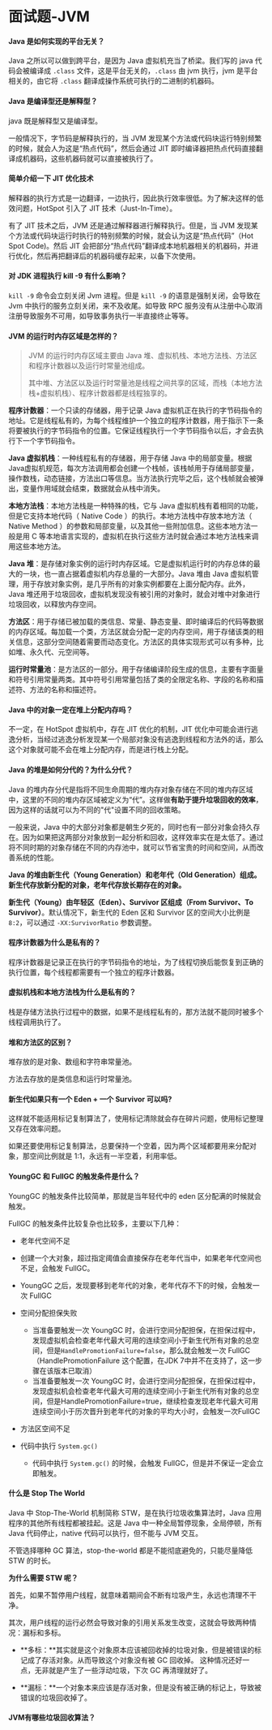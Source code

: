 # 面试题-JVM

#### Java 是如何实现的平台无关？

Java 之所以可以做到跨平台，是因为 Java 虚拟机充当了桥梁。我们写的 java 代码会被编译成 `.class` 文件，这是平台无关的，`.class` 由 jvm 执行，jvm 是平台相关的，由它将 `.class` 翻译成操作系统可执行的二进制的机器码。

#### Java 是编译型还是解释型？

java 既是解释型又是编译型。

一般情况下，字节码是解释执行的，当 JVM 发现某个方法或代码块运行特别频繁的时候，就会人为这是“热点代码”，然后会通过 JIT 即时编译器把热点代码直接翻译成机器码，这些机器码就可以直接被执行了。

#### 简单介绍一下 JIT 优化技术

解释器的执行方式是一边翻译，一边执行，因此执行效率很低。为了解决这样的低效问题，HotSpot 引入了 JIT 技术（Just-In-Time）。

有了 JIT 技术之后，JVM 还是通过解释器进行解释执行。但是，当 JVM 发现某个方法或代码块运行时执行的特别频繁的时候，就会认为这是“热点代码”（Hot Spot Code)。然后 JIT 会把部分“热点代码”翻译成本地机器相关的机器码，并进行优化，然后再把翻译后的机器码缓存起来，以备下次使用。

#### 对 JDK 进程执行 kill -9 有什么影响？

`kill -9` 命令会立刻关闭 Jvm 进程。但是 `kill -9` 的语意是强制关闭，会导致在 Jvm 中执行的服务立刻关闭，来不及收尾。如导致 RPC 服务没有从注册中心取消注册导致服务不可用，如导致事务执行一半直接终止等等。

#### JVM 的运行时内存区域是怎样的？

> JVM 的运行时内存区域主要由 Java 堆、虚拟机栈、本地方法栈、方法区和程序计数器以及运行时常量池组成。
>
> 其中堆、方法区以及运行时常量池是线程之间共享的区域，而栈（本地方法栈+虚拟机栈）、程序计数器都是线程独享的。

**程序计数器**：一个只读的存储器，用于记录 Java 虚拟机正在执行的字节码指令的地址。它是线程私有的，为每个线程维护一个独立的程序计数器，用于指示下一条将要被执行的字节码指令的位置。它保证线程执行一个字节码指令以后，才会去执行下一个字节码指令。

**Java 虚拟机栈**：一种线程私有的存储器，用于存储 Java 中的局部变量。根据Java虚拟机规范，每次方法调用都会创建一个栈帧，该栈帧用于存储局部变量，操作数栈，动态链接，方法出口等信息。当方法执行完毕之后，这个栈帧就会被弹出，变量作用域就会结束，数据就会从栈中消失。

**本地方法栈**：本地方法栈是一种特殊的栈，它与 Java 虚拟机栈有着相同的功能，但是它支持本地代码（ Native Code ）的执行。本地方法栈中存放本地方法（ Native Method ）的参数和局部变量，以及其他一些附加信息。这些本地方法一般是用 C 等本地语言实现的，虚拟机在执行这些方法时就会通过本地方法栈来调用这些本地方法。

**Java 堆**：是存储对象实例的运行时内存区域。它是虚拟机运行时的内存总体的最大的一块，也一直占据着虚拟机内存总量的一大部分。Java 堆由 Java 虚拟机管理，用于存放对象实例，是几乎所有的对象实例都要在上面分配内存。此外，Java 堆还用于垃圾回收，虚拟机发现没有被引用的对象时，就会对堆中对象进行垃圾回收，以释放内存空间。

**方法区**：用于存储已被加载的类信息、常量、静态变量、即时编译后的代码等数据的内存区域。每加载一个类，方法区就会分配一定的内存空间，用于存储该类的相关信息，这部分空间随着需要而动态变化。方法区的具体实现形式可以有多种，比如堆、永久代、元空间等。

**运行时常量池**：是方法区的一部分。用于存储编译阶段生成的信息，主要有字面量和符号引用常量两类。其中符号引用常量包括了类的全限定名称、字段的名称和描述符、方法的名称和描述符。

#### Java 中的对象一定在堆上分配内存吗？

不一定，在 HotSpot 虚拟机中，存在 JIT 优化的机制，JIT 优化中可能会进行逃逸分析，当经过逃逸分析发现某一个局部对象没有逃逸到线程和方法外的话，那么这个对象就可能不会在堆上分配内存，而是进行栈上分配。

#### Java 的堆是如何分代的？为什么分代？

Java 的堆内存分代是指将不同生命周期的堆内存对象存储在不同的堆内存区域中，这里的不同的堆内存区域被定义为“代”。这样做**有助于提升垃圾回收的效率**，因为这样的话就可以为不同的"代"设置不同的回收策略。

一般来说，Java 中的大部分对象都是朝生夕死的，同时也有一部分对象会持久存在。因为如果把这两部分对象放到一起分析和回收，这样效率实在是太低了。通过将不同时期的对象存储在不同的内存池中，就可以节省宝贵的时间和空间，从而改善系统的性能。

**Java 的堆由新生代（Young Generation）和老年代（Old Generation）组成。新生代存放新分配的对象，老年代存放长期存在的对象。**

**新生代（Young）由年轻区（Eden）、Survivor 区组成（From Survivor、To Survivor）**。默认情况下，新生代的 Eden 区和 Survivor 区的空间大小比例是 `8:2`，可以通过 `-XX:SurvivorRatio` 参数调整。

#### 程序计数器为什么是私有的？

程序计数器是记录正在执行的字节码指令的地址，为了线程切换后能恢复到正确的执行位置，每个线程都需要有一个独立的程序计数器。

#### 虚拟机栈和本地方法栈为什么是私有的？

栈是存储方法执行过程中的数据，如果不是线程私有的，那方法就不能同时被多个线程调用执行了。

#### 堆和方法区的区别？

堆存放的是对象、数组和字符串常量池。

方法去存放的是类信息和运行时常量池。

#### 新生代如果只有一个 Eden + 一个 Survivor 可以吗?

这样就不能适用标记复制算法了，使用标记清除就会存在碎片问题，使用标记整理又存在效率问题。

如果还要使用标记复制算法，总要保持一个空着，因为两个区域都要用来分配对象，那空间比例就是 1:1，永远有一半空着，利用率低。

#### YoungGC 和 FullGC 的触发条件是什么？

YoungGC 的触发条件比较简单，那就是当年轻代中的 eden 区分配满的时候就会触发。

FullGC 的触发条件比较复杂也比较多，主要以下几种：

- 老年代空间不足

- 创建一个大对象，超过指定阈值会直接保存在老年代当中，如果老年代空间也不足，会触发 FullGC。

- YoungGC 之后，发现要移到老年代的对象，老年代存不下的时候，会触发一次 FullGC

- 空间分配担保失败

  - 当准备要触发一次 YoungGC 时，会进行空间分配担保，在担保过程中，发现虚拟机会检查老年代最大可用的连续空间小于新生代所有对象的总空间，但是`HandlePromotionFailure=false`，那么就会触发一次 FullGC（HandlePromotionFailure 这个配置，在JDK 7中并不在支持了，这一步骤在该版本已取消）
  - 当准备要触发一次 YoungGC 时，会进行空间分配担保，在担保过程中，发现虚拟机会检查老年代最大可用的连续空间小于新生代所有对象的总空间，但是HandlePromotionFailure=true，继续检查发现老年代最大可用连续空间小于历次晋升到老年代的对象的平均大小时，会触发一次FullGC

- 方法区空间不足
  
- 代码中执行 `System.gc()`

  - 代码中执行 `System.gc()` 的时候，会触发 FullGC，但是并不保证一定会立即触发。

#### 什么是 Stop The World

Java 中 Stop-The-World 机制简称 STW，是在执行垃圾收集算法时，Java 应用程序的其他所有线程都被挂起。这是 Java 中一种全局暂停现象，全局停顿，所有 Java 代码停止，native 代码可以执行，但不能与 JVM 交互。

不管选择哪种 GC 算法，stop-the-world 都是不能彻底避免的，只能尽量降低 STW 的时长。

**为什么需要 STW 呢？**

首先，如果不暂停用户线程，就意味着期间会不断有垃圾产生，永远也清理不干净。

其次，用户线程的运行必然会导致对象的引用关系发生改变，这就会导致两种情况：漏标和多标。

- **多标：**其实就是这个对象原本应该被回收掉的垃圾对象，但是被错误的标记成了存活对象。从而导致这个对象没有被 GC 回收掉。 这种情况还好一点，无非就是产生了一些浮动垃圾，下次 GC 再清理就好了。

- **漏标：**一个对象本来应该是存活对象，但是没有被正确的标记上，导致被错误的垃圾回收掉了。

#### JVM有哪些垃圾回收算法？
